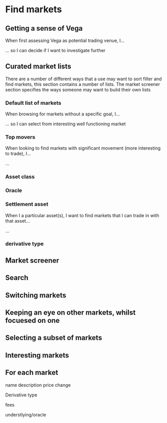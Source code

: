 # Find markets

## Getting a sense of Vega

When first assessing Vega as potential trading venue, I...


... so I can decide if I want to investigate further

## Curated market lists

There are a number of different ways that a use may want to sort filter and find markets, this section contains a number of lists. The market screener section specifies the ways someone may want to build their own lists
### Default list of markets

When browsing for markets without a specific goal, I...


... so I can select from interesting well functioning market

### Top movers

When looking to find markets with significant movement (more interesting to trade), I...

...

### Asset class

### Oracle

### Settlement asset

When I a particular asset(s), I want to find markets that I can trade in with that asset...

...
### derivative type


## Market screener



## Search

## Switching markets

## Keeping an eye on other markets, whilst focuesed on one

## Selecting a subset of markets

## Interesting markets

## For each market

name
description
price
change

Derivative type

fees

understlying/oracle